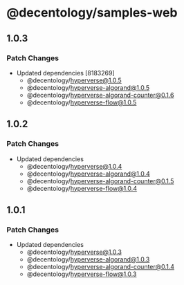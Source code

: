 # @decentology/samples-web

## 1.0.3

### Patch Changes

- Updated dependencies [8183269]
  - @decentology/hyperverse@1.0.5
  - @decentology/hyperverse-algorand@1.0.5
  - @decentology/hyperverse-algorand-counter@0.1.6
  - @decentology/hyperverse-flow@1.0.5

## 1.0.2

### Patch Changes

- Updated dependencies
  - @decentology/hyperverse@1.0.4
  - @decentology/hyperverse-algorand@1.0.4
  - @decentology/hyperverse-algorand-counter@0.1.5
  - @decentology/hyperverse-flow@1.0.4

## 1.0.1

### Patch Changes

- Updated dependencies
  - @decentology/hyperverse@1.0.3
  - @decentology/hyperverse-algorand@1.0.3
  - @decentology/hyperverse-algorand-counter@0.1.4
  - @decentology/hyperverse-flow@1.0.3

